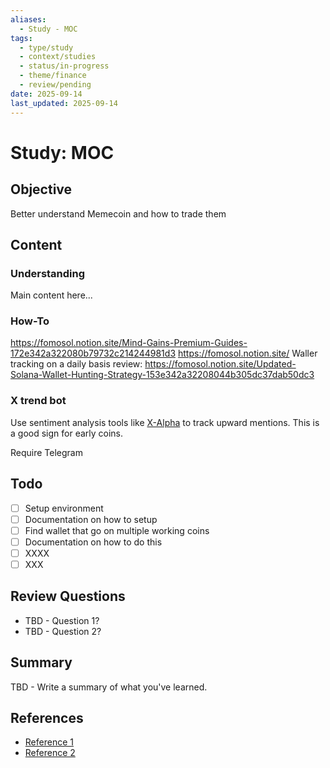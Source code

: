 ```yaml
---
aliases:
  - Study - MOC
tags:
  - type/study
  - context/studies
  - status/in-progress
  - theme/finance
  - review/pending
date: 2025-09-14
last_updated: 2025-09-14
---
```

# Study: MOC

## Objective
Better understand Memecoin and how to trade them

## Content
### Understanding
Main content here...

### How-To
https://fomosol.notion.site/Mind-Gains-Premium-Guides-172e342a322080b79732c214244981d3
https://fomosol.notion.site/
Waller tracking on a daily basis review:
https://fomosol.notion.site/Updated-Solana-Wallet-Hunting-Strategy-153e342a32208044b305dc37dab50dc3
### X trend bot
Use sentiment analysis tools like [X-Alpha](https://t.me/xalpha_bot?start=connect_FA06A333) to track upward mentions. This is a good sign for early coins.

Require Telegram

## Todo
- [ ] Setup environment
- [ ] Documentation on how to setup
- [ ] Find wallet that go on multiple working coins
- [ ] Documentation on how to do this
- [ ] XXXX
- [ ] XXX

## Review Questions
- TBD - Question 1?
- TBD - Question 2?

## Summary
TBD - Write a summary of what you've learned.

## References
- [Reference 1](link)
- [Reference 2](link)